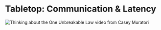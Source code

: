 # Tabletop: Communication & Latency

![Thinking about the _One Unbreakable Law_ video from Casey Muratori](https://grant-uploader.s3.amazonaws.com/2025-03-25-20-20-14-2000.jpg)